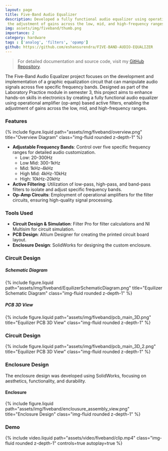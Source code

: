 ```yaml
---
layout: page
title: Five-Band Audio Equalizer
description: Developed a fully functional audio equalizer using operational amplifier (op-amp) based active filters, enabling
 the adjustment of gains across the low, mid, and high-frequency ranges.
img: assets/img/fiveband/thumb.png
importance: 2
category: hardware
tags : ['analog', 'filters', 'opamp']
github: https://github.com/eshansurendra/FIVE-BAND-AUDIO-EQUALIZER
---
```


> For detailed documentation and source code, visit my [GitHub Repository](https://github.com/eshansurendra/FIVE-BAND-AUDIO-EQUALIZER).

The Five-Band Audio Equalizer project focuses on the development and implementation of a graphic equalization circuit that can manipulate audio signals across five specific frequency bands. Designed as part of the Laboratory Practice module in semester 3, this project aims to enhance hands-on skills in electronics by creating a fully functional audio equalizer using operational amplifier (op-amp) based active filters, enabling the adjustment of gains across the low, mid, and high-frequency ranges.

### Features

<div class="row">
    <div class="col-sm mt-3 mt-md-0">
        {% include figure.liquid path="assets/img/fiveband/overview.png" title="Overview Diagram" class="img-fluid rounded z-depth-1" %}
    </div>
</div>

- **Adjustable Frequency Bands**: Control over five specific frequency ranges for detailed audio customization.
  - Low: 20-300Hz
  - Low Mid: 300-1kHz
  - Mid: 1kHz-4kHz
  - High Mid: 4kHz-10kHz
  - High: 10kHz-20kHz
- **Active Filtering**: Utilization of low-pass, high-pass, and band-pass filters to isolate and adjust specific frequency bands.
- **Op-Amp Circuits**: Employment of operational amplifiers for the filter circuits, ensuring high-quality signal processing.

### Tools Used

- **Circuit Design & Simulation**: Filter Pro for filter calculations and NI Multisim for circuit simulation.
- **PCB Design**: Altium Designer for creating the printed circuit board layout.
- **Enclosure Design**: SolidWorks for designing the custom enclosure.


### Circuit Design

##### Schematic Diagram

<div class="row">
    <div class="col-sm mt-3 mt-md-0">
        {% include figure.liquid path="assets/img/fiveband/EquilizerSchematicDiagram.png" title="Equilizer Schematic Diagram" class="img-fluid rounded z-depth-1" %}
    </div>
</div>

##### PCB 3D View

<div class="row">
    <div class="col-sm mt-3 mt-md-0">
        {% include figure.liquid path="assets/img/fiveband/pcb_main_3D.png" title="Equilizer PCB 3D View" class="img-fluid rounded z-depth-1" %}
    </div>
</div>

### Circuit Design

<div class="row">
    <div class="col-sm mt-3 mt-md-0">
        {% include figure.liquid path="assets/img/fiveband/pcb_main_3D_2.png" title="Equilizer PCB 3D View" class="img-fluid rounded z-depth-1" %}
    </div>
</div>

### Enclosure Design

The enclosure design was developed using SolidWorks, focusing on aesthetics, functionality, and durability.

#### Enclosure

<div class="row">
    <div class="col-sm mt-3 mt-md-0">
        {% include figure.liquid path="assets/img/fiveband/enclousure_assembly_view.png" title="Enclosure Design" class="img-fluid rounded z-depth-1" %}
    </div>
</div>

### Demo

<div class="row">
    <div class="col-sm mt-3 mt-md-0">
        {% include video.liquid path="assets/video/fiveband/clip.mp4" class="img-fluid rounded z-depth-1" controls=true autoplay=true %}
    </div>
</div>

